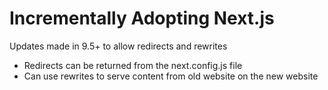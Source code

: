 # Incrementally Adopting Next.js
Updates made in 9.5+ to allow redirects and rewrites

- Redirects can be returned from the next.config.js file
- Can use rewrites to serve content from old website on the new website